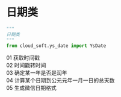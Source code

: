 # 日期类

```python
"""
日期类
"""
from cloud_soft.ys_date import YsDate
```
01 获取时间戳</br>
02 时间戳转时间</br>
03 确定某一年是否是润年</br>
04 计算某个日期到公元元年一月一日的总天数</br>
05 生成微信日期格式</br>